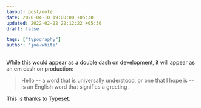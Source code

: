 ```yaml
---
layout: post/note
date: 2020-04-10 19:00:00 +05:30
updated: 2022-02-22 22:12:22 +05:30
draft: false

tags: ["typography"]
author: 'joe-white'
---
```


While this would appear as a double dash on development, it will appear as an em dash on production:

> Hello -- a word that is universally understood, or one that I hope is -- is an English word that signifies a greeting.

This is thanks to [Typeset](https://github.com/davidmerfield/Typeset).

